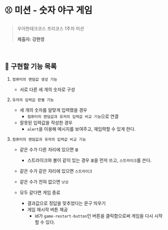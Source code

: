 # ⚾ 미션 - 숫자 야구 게임

> 우아한테크코스 프리코스 1주차 미션
>
> **제출자: 강현영**

<br>

## 🎯 구현할 기능 목록

1. `컴퓨터의 랜덤값 생성 기능`

   * 서로 다른 세 개의 숫자로 구성

2. `유저의 입력값 판별 기능`

   * 세 개의 숫자를 알맞게 입력했을 경우
     * `컴퓨터의 랜덤값과 유저의 입력값 비교 기능`으로 연결
   * 잘못된 입력값을 작성한 경우
     *  `alert`을 이용해 메시지를 보여주고, 재입력할 수 있게 한다.

3. `컴퓨터의 랜덤값과 유저의 입력값 비교 기능`

   * 같은 수가 다른 자리에 있으면 `볼`
     * 스트라이크와 볼이 같이 있는 경우 `볼`을 먼저 쓰고, `스트라이크`를 쓴다.
   * 같은 수가 같은 자리에 있으면 `스트라이크`
   * 같은 수가 전혀 없으면 `낫싱`

   * 모두 같다면 게임 종료
     * 결과값으로 정답을 맞추었다는 문구 띄우기
     * 게임 재시작 버튼 제공
       * id가 `game-restart-button`인 버튼을 클릭함으로써 게임을 다시 시작할 수 있다.